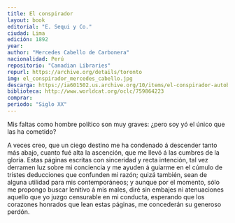 ```yaml
---
title: El conspirador
layout: book
editorial: "E. Sequi y Co."
ciudad: Lima
edición: 1892
year: 
author: "Mercedes Cabello de Carbonera"
nacionalidad: Perú
repositorio: "Canadian Libraries"
repurl: https://archive.org/details/toronto
img: el_conspirador_mercedes_cabello.jpg
descarga: https://ia601502.us.archive.org/10/items/el-conspirador-autobiografia-de-un-hombre-publico-novela-politico-social/El%20conspirador%2C%20autobiograf%C3%ADa%20de%20un%20hombre%20p%C3%BAblico%3B%20novela%20pol%C3%ADtico-social.pdf
biblioteca: http://www.worldcat.org/oclc/759864223
comprar: 
periodo: "Siglo XX"
---
```

 

Mis faltas como hombre político son muy graves: ¿pero soy yó el único que las ha cometido? 

A veces creo, que un ciego destino me ha condenado á descender tanto más abajo, cuanto fué alta la ascención, que me llevó á las cumbres de la gloria. Estas páginas escritas con sinceridad y recta intención, tal vez derramen luz sobre mi conciencia y me ayuden á guiarme en el cúmulo de tristes deducciones que confunden mi razón; quizá también, sean de alguna utilidad para mis contemporáneos; y aunque por el momento, sólo me propongo buscar lenitivo á mis males, diré sin embajes ni atenuaciones aquello que yo juzgo censurable en mi conducta, esperando que los corazones honrados que lean estas páginas, me concederán su generoso perdón.
